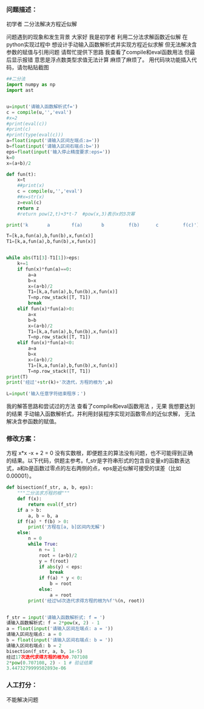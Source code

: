 ### 问题描述：
<p>初学者  二分法解决方程近似解</p>
问题遇到的现象和发生背景
大家好  我是初学者  利用二分法求解函数近似解  在python实现过程中  想设计手动输入函数解析式并实现方程近似求解  但无法解决含参数的赋值与引用问题  请帮忙提供下思路  我查看了compile和eval函数用法  但最后显示报错  意思是浮点数类型求值无法计算  麻烦了麻烦了。
用代码块功能插入代码，请勿粘贴截图

```python
##二分法
import numpy as np
import ast


u=input('请输入函数解析式f=')
c = compile(u,'','eval') 
#x=2
#print(eval(c))
#print(c)
#print(type(eval(c)))
a=float(input('请输入区间左端点:a='))
b=float(input('请输入区间右端点:b='))
eps=float(input('输入停止精度要求:eps='))
k=0
x=(a+b)/2

def fun(t):
    x=t
    ##print(x)
    c = compile(u,'','eval') 
    ##x=str(x)
    z=eval(c)
    return z
    #return pow(2,t)+3*t-7  #pow(x,3)表示x的3次幂

print('k       a        f(a)       b         f(b)      c         f(c)')

T=[k,a,fun(a),b,fun(b),x,fun(x)]
T1=[k,a,fun(a),b,fun(b),x,fun(x)]


while abs(T1[3]-T1[1])>eps:
    k+=1
    if fun(x)*fun(a)==0:
        a=a
        b=x
        x=(a+b)/2
        T1=[k,a,fun(a),b,fun(b),x,fun(x)]
        T=np.row_stack([T, T1])
        break
    elif fun(x)*fun(a)>0:
        a=x
        b=b
        x=(a+b)/2
        T1=[k,a,fun(a),b,fun(b),x,fun(x)]
        T=np.row_stack([T, T1])
    elif fun(x)*fun(a)<0:
        a=a
        b=x
        x=(a+b)/2
        T1=[k,a,fun(a),b,fun(b),x,fun(x)]
        T=np.row_stack([T, T1])
print(T)
print('经过'+str(k)+'次迭代，方程的根为',a)
    
L=input('输入任意字符结束程序；')


```
我的解答思路和尝试过的方法
查看了compile和eval函数用法 ，无果
我想要达到的结果
手动输入函数解析式，并利用封装程序实现对函数零点的近似求解， 无法解决含参函数的赋值。 
### 修改方案：
方程 x*x -x + 2 = 0 没有实数根，即便题主的算法没有问题，也不可能得到正确的结果。以下代码，供题主参考。f_str是字符串形式的包含自变量x的函数表达式，a和b是函数过零点的左右两侧的点，eps是近似解可接受的误差（比如0.00001）。

```python
def bisection(f_str, a, b, eps):
    """二分法求方程的根"""
    def f(x):
        return eval(f_str)
    if a > b:
        a, b = b, a
    if f(a) * f(b) > 0:
        print('方程在[a, b]区间内无解')
    else:
        n = 0
        while True:
            n += 1
            root = (a+b)/2
            y = f(root)
            if abs(y) < eps:
                break
            if f(a) * y < 0:
                b = root
            else:
                a = root
        print('经过%d次迭代求得方程的根为%f'%(n, root))

        
f_str = input('请输入函数解析式: f = ')
请输入函数解析式: f = 2*pow(x, 2) - 1
a = float(input('请输入区间左端点: a = '))
请输入区间左端点: a = 0
b = float(input('请输入区间右端点: b = '))
请输入区间右端点: b = 2
bisection(f_str, a, b, 1e-5)
经过17次迭代求得方程的根为0.707108
2*pow(0.707108, 2) - 1 # 验证结果
3.4473279999502893e-06

```

### 人工打分：
不能解决问题
